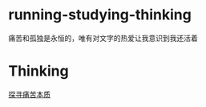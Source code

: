 # running-studying-thinking
痛苦和孤独是永恒的，唯有对文字的热爱让我意识到我还活着
# Thinking
[探寻痛苦本质](https://github.com/RaguelFoReveR/running-studying-thinking/issues/1)
